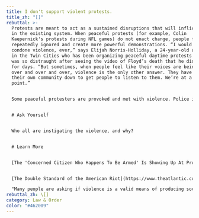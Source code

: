 ```yaml
---
title: I don't support violent protests.
title_zh: "[]"
rebuttal: >-
  Protests are meant to act as a sustained disruptions that will inflict change
  in the existing system. When peaceful protests (for example, Colin
  Kaepernick's protests during NFL games) do not enact change, people feel
  repeatedly ignored and create more powerful demonstrations. “I would never
  condone violence, ever,” says Elijah Norris-Holliday, a 24-year-old activist
  in the Twin Cities who has been organizing peaceful daytime protests and who
  was so distraught after seeing the video of Floyd’s death that he didn’t sleep
  for days. “But sometimes, when people feel like their voices are being ignored
  over and over and over, violence is the only other answer. They have to burn
  their own community down to get people to listen to them. We’re at a breaking
  point.”


  Some peaceful protesters are provoked and met with violence. Police in riot gear are using tear gas, rubber bullets, and other non-lethal tactics to intentionally incite chaos. Counter-protesters also appear at peaceful protests armed, for similar reasons.


  # Ask Yourself


  Who all are instigating the violence, and why?


  # Learn More


  [The 'Concerned Citizen Who Happens To Be Armed' Is Showing Up At Protests (NPR)](https://www.npr.org/sections/live-updates-protests-for-racial-justice/2020/06/10/873751544/the-concerned-citizen-who-happens-to-be-armed-is-showing-up-at-protests)


  [The Double Standard of the American Riot](https://www.theatlantic.com/culture/archive/2020/06/riots-are-american-way-george-floyd-protests/612466/) (The Atlantic)\

  "Many people are asking if violence is a valid means of producing social change. The hard and historical answer is yes. Riots have a way of magnifying not merely the flaws in the system, but also the strength of those in power."
rebuttal_zh: \[]
category: Law & Order
color: "#462009"
---
```

